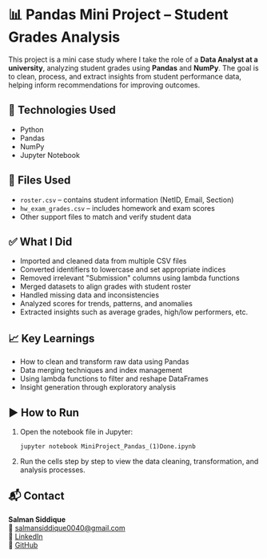 # 📊 Pandas Mini Project – Student Grades Analysis

This project is a mini case study where I take the role of a **Data Analyst at a university**, analyzing student grades using **Pandas** and **NumPy**. The goal is to clean, process, and extract insights from student performance data, helping inform recommendations for improving outcomes.

## 🧰 Technologies Used

- Python
- Pandas
- NumPy
- Jupyter Notebook

## 📂 Files Used

- `roster.csv` – contains student information (NetID, Email, Section)
- `hw_exam_grades.csv` – includes homework and exam scores
- Other support files to match and verify student data

## ✅ What I Did

- Imported and cleaned data from multiple CSV files
- Converted identifiers to lowercase and set appropriate indices
- Removed irrelevant "Submission" columns using lambda functions
- Merged datasets to align grades with student roster
- Handled missing data and inconsistencies
- Analyzed scores for trends, patterns, and anomalies
- Extracted insights such as average grades, high/low performers, etc.

## 📈 Key Learnings

- How to clean and transform raw data using Pandas
- Data merging techniques and index management
- Using lambda functions to filter and reshape DataFrames
- Insight generation through exploratory analysis

## ▶️ How to Run

1. Open the notebook file in Jupyter:
    ```
    jupyter notebook MiniProject_Pandas_(1)Done.ipynb
    ```

2. Run the cells step by step to view the data cleaning, transformation, and analysis processes.

## 📬 Contact

**Salman Siddique**  
📧 salmansiddique0040@gmail.com  
🔗 [LinkedIn](https://www.linkedin.com/in/salman-siddique-a32a9a1a3/)  
🔗 [GitHub](https://github.com/2salman-19)
